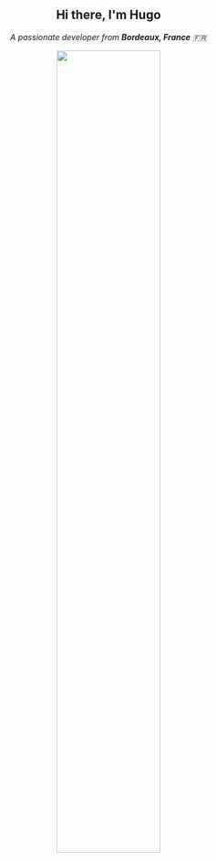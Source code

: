 <h2 align="center">Hi there, I'm Hugo</h2>

<p align="center">
  <em>A passionate developer from <strong>Bordeaux, France</strong> 🇫🇷</em>
</p>

<div align="center">
  <img align="center" width="60%" src="assets/ge999.gif">
</div>
